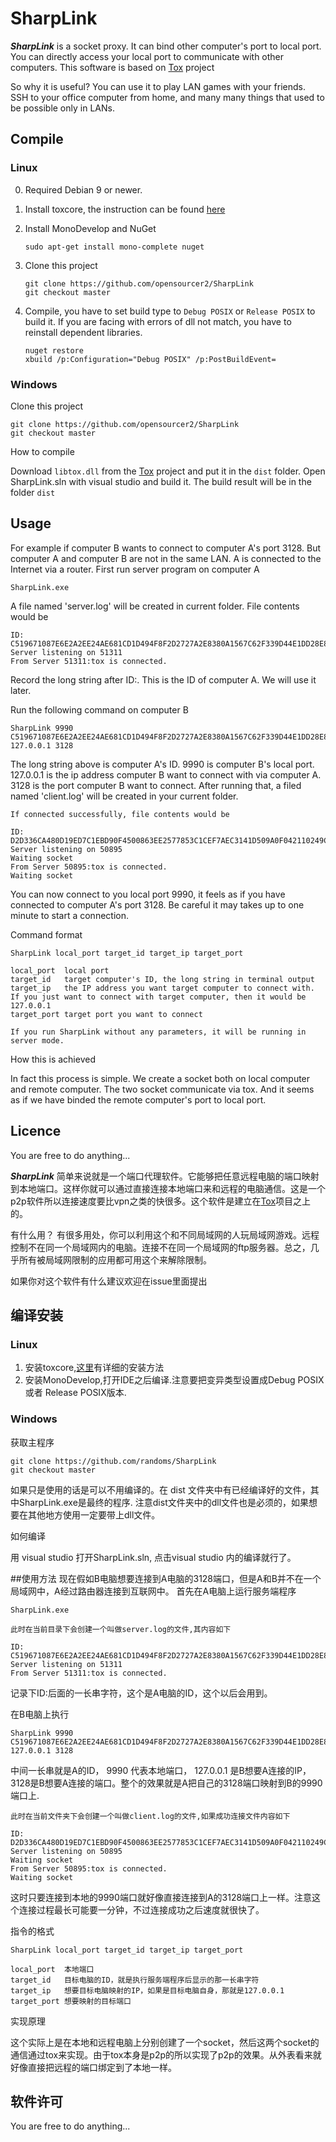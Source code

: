 SharpLink
==========

***SharpLink*** is a socket proxy. It can bind other computer's port to local port. You can directly access your local port to communicate with other computers. This software is based on [Tox](https://github.com/TokTok/c-toxcore) project

So why it is useful?
You can use it to play LAN games with your friends.
SSH to your office computer from home, and many many things that used to be possible only in LANs.

## Compile
### Linux
0. Required Debian 9 or newer.
1. Install toxcore, the instruction can be found [here](https://github.com/TokTok/c-toxcore/blob/master/INSTALL.md)
2. Install MonoDevelop and NuGet
   ```
   sudo apt-get install mono-complete nuget
   ```
3. Clone this project

   ```
   git clone https://github.com/opensourcer2/SharpLink
   git checkout master
   ```
   
4. Compile, you have to set build type to `Debug POSIX` or `Release POSIX` to build it. If you are facing with errors of dll not match, you have to reinstall dependent libraries.
   ```
   nuget restore
   xbuild /p:Configuration="Debug POSIX" /p:PostBuildEvent=

### Windows
Clone this project

    git clone https://github.com/opensourcer2/SharpLink
    git checkout master

How to compile

Download `libtox.dll` from the [Tox](https://github.com/TokTok/c-toxcore) project and put it in the `dist` folder.
Open SharpLink.sln with visual studio and build it. The build result will be in the folder `dist`

## Usage
For example if computer B wants to connect to computer A's port 3128. But computer A and computer B are not in the same LAN.
A is connected to the Internet via a router.
First run server program on computer A

    SharpLink.exe

A file named 'server.log' will be created in current folder. File contents would be

    ID: C519671087E6E2A2EE24AE681CD1D494F8F2D2727A2E8380A1567C62F339D44E1DD28E8AF571
    Server listening on 51311
    From Server 51311:tox is connected.

Record the long string after ID:. This is the ID of computer A. We will use it later.

Run the following command on computer B

    SharpLink 9990 C519671087E6E2A2EE24AE681CD1D494F8F2D2727A2E8380A1567C62F339D44E1DD28E8AF571 127.0.0.1 3128

The long string above is computer A's ID. 9990 is computer B's local port. 127.0.0.1 is the ip address computer B want to connect with via computer A. 3128 is the port computer B want to connect.
After running that, a filed named 'client.log' will be created in your current folder.

    If connected successfully, file contents would be

    ID: D2D336CA480D19ED7C1EBD90F4500863EE2577853C1CEF7AEC3141D509A0F042110249C1CE47
    Server listening on 50895
    Waiting socket
    From Server 50895:tox is connected.
    Waiting socket

You can now connect to you local port 9990, it feels as if you have connected to computer A's port 3128. Be careful it may takes up to one minute to start a connection.

Command format

    SharpLink local_port target_id target_ip target_port

    local_port  local port
    target_id   target computer's ID, the long string in terminal output
    target_ip   the IP address you want target computer to connect with. If you just want to connect with target computer, then it would be 127.0.0.1
    target_port target port you want to connect

    If you run SharpLink without any parameters, it will be running in server mode.

How this is achieved

In fact this process is simple. We create a socket both on local computer and remote computer. The two socket communicate via tox. And it seems as if we have binded the remote computer's port to local port.

## Licence
  You are free to do anything...

***SharpLink*** 简单来说就是一个端口代理软件。它能够把任意远程电脑的端口映射到本地端口。这样你就可以通过直接连接本地端口来和远程的电脑通信。这是一个p2p软件所以连接速度要比vpn之类的快很多。这个软件是建立在[Tox](https://github.com/TokTok/c-toxcore/blob/master/INSTALL.md)项目之上的。

有什么用？
有很多用处，你可以利用这个和不同局域网的人玩局域网游戏。远程控制不在同一个局域网内的电脑。连接不在同一个局域网的ftp服务器。总之，几乎所有被局域网限制的应用都可用这个来解除限制。

如果你对这个软件有什么建议欢迎在issue里面提出
 
## 编译安装

### Linux
1. 安装toxcore,[这里](https://github.com/TokTok/c-toxcore/blob/master/INSTALL.md)有详细的安装方法
2. 安装MonoDevelop,打开IDE之后编译.注意要把变异类型设置成Debug POSIX 或者 Release POSIX版本.


### Windows

获取主程序

    git clone https://github.com/randoms/SharpLink
    git checkout master

如果只是使用的话是可以不用编译的。在 dist 文件夹中有已经编译好的文件，其中SharpLink.exe是最终的程序. 注意dist文件夹中的dll文件也是必须的，如果想要在其他地方使用一定要带上dll文件。

如何编译

用 visual studio 打开SharpLink.sln, 点击visual studio 内的编译就行了。


##使用方法
现在假如B电脑想要连接到A电脑的3128端口，但是A和B并不在一个局域网中，A经过路由器连接到互联网中。
首先在A电脑上运行服务端程序

    SharpLink.exe

    此时在当前目录下会创建一个叫做server.log的文件,其内容如下

    ID: C519671087E6E2A2EE24AE681CD1D494F8F2D2727A2E8380A1567C62F339D44E1DD28E8AF571
    Server listening on 51311
    From Server 51311:tox is connected.

记录下ID:后面的一长串字符，这个是A电脑的ID，这个以后会用到。

在B电脑上执行

    SharpLink 9990 C519671087E6E2A2EE24AE681CD1D494F8F2D2727A2E8380A1567C62F339D44E1DD28E8AF571 127.0.0.1 3128

中间一长串就是A的ID， 9990 代表本地端口， 127.0.0.1 是B想要A连接的IP，3128是B想要A连接的端口。整个的效果就是A把自己的3128端口映射到B的9990端口上.

    此时在当前文件夹下会创建一个叫做client.log的文件,如果成功连接文件内容如下
    
    ID: D2D336CA480D19ED7C1EBD90F4500863EE2577853C1CEF7AEC3141D509A0F042110249C1CE47
    Server listening on 50895
    Waiting socket
    From Server 50895:tox is connected.
    Waiting socket

这时只要连接到本地的9990端口就好像直接连接到A的3128端口上一样。注意这个连接过程最长可能要一分钟，不过连接成功之后速度就很快了。

指令的格式

    SharpLink local_port target_id target_ip target_port

    local_port  本地端口
    target_id   目标电脑的ID，就是执行服务端程序后显示的那一长串字符
    target_ip   想要目标电脑映射的IP，如果是目标电脑自身，那就是127.0.0.1
    target_port 想要映射的目标端口

实现原理

这个实际上是在本地和远程电脑上分别创建了一个socket，然后这两个socket的通信通过tox来实现。由于tox本身是p2p的所以实现了p2p的效果。从外表看来就好像直接把远程的端口绑定到了本地一样。

## 软件许可
  You are free to do anything...
